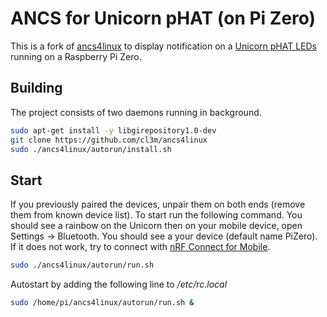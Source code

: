# ANCS for Unicorn pHAT (on Pi Zero)

This is a fork of [ancs4linux](https://github.com/pzmarzly/ancs4linux) to display notification on a [Unicorn pHAT LEDs](https://github.com/pimoroni/unicorn-hat) running on a Raspberry Pi Zero.

## Building

The project consists of two daemons running in background.

```bash
sudo apt-get install -y libgirepository1.0-dev
git clone https://github.com/cl3m/ancs4linux
sudo ./ancs4linux/autorun/install.sh
```

## Start

If you previously paired the devices, unpair them on both ends (remove them from known device list). To start run the following command. You should see a rainbow on the Unicorn then on your mobile device, open Settings -> Bluetooth. You should see a your device (default name PiZero). If it does not work, try to connect with [nRF Connect for Mobile](https://apps.apple.com/ch/app/nrf-connect-for-mobile/id1054362403).

```bash
sudo ./ancs4linux/autorun/run.sh
```

Autostart by adding the following line to */etc/rc.local*

```bash
sudo /home/pi/ancs4linux/autorun/run.sh &
```